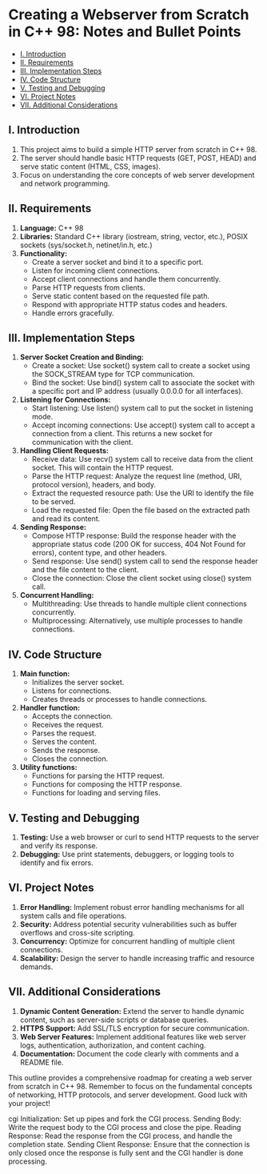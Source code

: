 # Creating a Webserver from Scratch in C++ 98: Notes and Bullet Points

- [I. Introduction](#i-introduction)
- [II. Requirements](#ii-requirements)
- [III. Implementation Steps](#iii-implementation-steps)
- [IV. Code Structure](#iv-code-structure)
- [V. Testing and Debugging](#v-testing-and-debugging)
- [VI. Project Notes](#vi-project-notes)
- [VII. Additional Considerations](#vii-additional-considerations)

## I. Introduction

1. This project aims to build a simple HTTP server from scratch in C++ 98.
2. The server should handle basic HTTP requests (GET, POST, HEAD) and serve static content (HTML, CSS, images).
3. Focus on understanding the core concepts of web server development and network programming.

## II. Requirements

1. **Language:** C++ 98
2. **Libraries:** Standard C++ library (iostream, string, vector, etc.), POSIX sockets (sys/socket.h, netinet/in.h, etc.)
3. **Functionality:**
   - Create a server socket and bind it to a specific port.
   - Listen for incoming client connections.
   - Accept client connections and handle them concurrently.
   - Parse HTTP requests from clients.
   - Serve static content based on the requested file path.
   - Respond with appropriate HTTP status codes and headers.
   - Handle errors gracefully.

## III. Implementation Steps

1. **Server Socket Creation and Binding:**
   - Create a socket: Use socket() system call to create a socket using the SOCK_STREAM type for TCP communication.
   - Bind the socket: Use bind() system call to associate the socket with a specific port and IP address (usually 0.0.0.0 for all interfaces).
2. **Listening for Connections:**
   - Start listening: Use listen() system call to put the socket in listening mode.
   - Accept incoming connections: Use accept() system call to accept a connection from a client. This returns a new socket for communication with the client.
3. **Handling Client Requests:**
   - Receive data: Use recv() system call to receive data from the client socket. This will contain the HTTP request.
   - Parse the HTTP request: Analyze the request line (method, URI, protocol version), headers, and body.
   - Extract the requested resource path: Use the URI to identify the file to be served.
   - Load the requested file: Open the file based on the extracted path and read its content.
4. **Sending Response:**
   - Compose HTTP response: Build the response header with the appropriate status code (200 OK for success, 404 Not Found for errors), content type, and other headers.
   - Send response: Use send() system call to send the response header and the file content to the client.
   - Close the connection: Close the client socket using close() system call.
5. **Concurrent Handling:**
   - Multithreading: Use threads to handle multiple client connections concurrently.
   - Multiprocessing: Alternatively, use multiple processes to handle connections.

## IV. Code Structure

1. **Main function:**
   - Initializes the server socket.
   - Listens for connections.
   - Creates threads or processes to handle connections.
2. **Handler function:**
   - Accepts the connection.
   - Receives the request.
   - Parses the request.
   - Serves the content.
   - Sends the response.
   - Closes the connection.
3. **Utility functions:**
   - Functions for parsing the HTTP request.
   - Functions for composing the HTTP response.
   - Functions for loading and serving files.

## V. Testing and Debugging

1. **Testing:** Use a web browser or curl to send HTTP requests to the server and verify its response.
2. **Debugging:** Use print statements, debuggers, or logging tools to identify and fix errors.

## VI. Project Notes

1. **Error Handling:** Implement robust error handling mechanisms for all system calls and file operations.
2. **Security:** Address potential security vulnerabilities such as buffer overflows and cross-site scripting.
3. **Concurrency:** Optimize for concurrent handling of multiple client connections.
4. **Scalability:** Design the server to handle increasing traffic and resource demands.

## VII. Additional Considerations

1. **Dynamic Content Generation:** Extend the server to handle dynamic content, such as server-side scripts or database queries.
2. **HTTPS Support:** Add SSL/TLS encryption for secure communication.
3. **Web Server Features:** Implement additional features like web server logs, authentication, authorization, and content caching.
4. **Documentation:** Document the code clearly with comments and a README file.

This outline provides a comprehensive roadmap for creating a web server from scratch in C++ 98. Remember to focus on the fundamental concepts of networking, HTTP protocols, and server development. Good luck with your project!



cgi 
Initialization: Set up pipes and fork the CGI process.
Sending Body: Write the request body to the CGI process and close the pipe.
Reading Response: Read the response from the CGI process, and handle the completion state.
Sending Client Response: Ensure that the connection is only closed once the response is fully sent and the CGI handler is done processing.